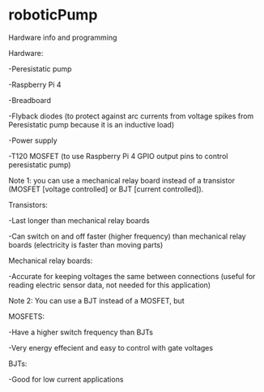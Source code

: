 # roboticPump
Hardware info and programming 

Hardware:

-Peresistatic pump

-Raspberry Pi 4

-Breadboard

-Flyback diodes (to protect against arc currents from voltage spikes from Peresistatic pump because it is an inductive load)

-Power supply 

-T120 MOSFET (to use Raspberry Pi 4 GPIO output pins to control peresistatic pump)

Note 1: you can use a mechanical relay board instead of a transistor (MOSFET [voltage controlled] or BJT [current controlled]).

Transistors:

-Last longer than mechanical relay boards

-Can switch on and off faster (higher frequency) than mechanical relay boards (electricity is faster than moving parts)

Mechanical relay boards:

-Accurate for keeping voltages the same between connections (useful for reading electric sensor data, not needed for this application)

Note 2: You can use a BJT instead of a MOSFET, but

MOSFETS:

-Have a higher switch frequency than BJTs

-Very energy effecient and easy to control with gate voltages

BJTs: 

-Good for low current applications
